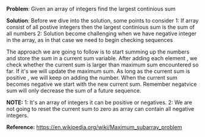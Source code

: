 **Problem**: Given an array of integers find the largest continious sum

**Solution**: Before we dive into the solution, some points to consider
1: If array consist of all postive integers then the largest continious sum is the sum of all numbers
2: Solution become challenging when we have negative integer in the array, as in that case we need to begin checking sequences

The approach we are going to follow is to start summing up the numbers and store the sum in a current sum variable. After adding each element , we check whether the current sum is larger than maximum sum encountered so far. If it's we will update the maximum sum. As long as the current sum is positive , we will keep on adding the number. When the current sum becomes negative we start with the new current sum. Remember negatvice sum will only decrease the sum of a future sequence.


**NOTE:** 
1: It's an array of integers it can be positive or negatives.
2: We are not going to reset the current sum to zero as array can contain all negative integers.

**Reference:** https://en.wikipedia.org/wiki/Maximum_subarray_problem
